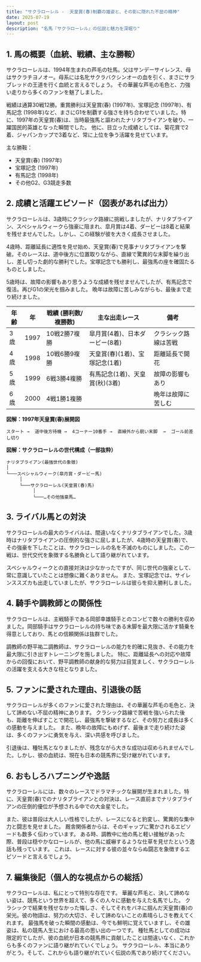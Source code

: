 ```yaml
---
title: "サクラローレル -  天皇賞(春)制覇の雄姿と、その影に隠れた不屈の精神"
date: 2025-07-19
layout: post
description: "名馬『サクラローレル』の伝説と魅力を深堀り"
---
```


## 1. 馬の概要（血統、戦績、主な勝鞍）

サクラローレルは、1994年生まれの芦毛の牡馬。父はサンデーサイレンス、母はサクラチヨノオー。母系には名牝サクラバクシンオーの血を引く、まさにサラブレッドの王道を行く血統と言えるでしょう。  その華麗な芦毛の毛色と、力強い走りから多くのファンを魅了しました。

戦績は通算30戦12勝。重賞勝利は天皇賞(春) (1997年)、宝塚記念 (1997年)、有馬記念 (1998年)など、まさにG1を制覇する強さを持ち合わせていました。特に、1997年の天皇賞(春)は、当時最強馬と謳われたナリタブライアンを破り、一躍国民的英雄となった瞬間でした。  他に、目立った成績としては、菊花賞で2着、ジャパンカップで3着など、常に上位を争う活躍を見せています。


主な勝鞍：

* 天皇賞(春) (1997年)
* 宝塚記念 (1997年)
* 有馬記念 (1998年)
* その他G2、G3競走多数


## 2. 成績と活躍エピソード（図表があれば出力）

サクラローレルは、3歳時にクラシック路線に挑戦しましたが、ナリタブライアン、スペシャルウィークら強豪に阻まれ、皐月賞は4着、ダービーは8着と結果を残せませんでした。しかし、この経験が彼を大きく成長させました。

4歳時、距離延長に適性を見せ始め、天皇賞(春)で見事ナリタブライアンを撃破。そのレースは、道中後方に位置取りながら、直線で驚異的な末脚を繰り出し、差し切った劇的な勝利でした。宝塚記念でも勝利し、最強馬の座を確固たるものとしました。

5歳時は、故障の影響もあり思うような成績を残せませんでしたが、有馬記念で復活。再びG1の栄光を掴みました。  晩年は故障に苦しみながらも、最後まで走り続けました。

| 年齢 | 年 | 戦績 (勝利数/複勝数) | 主な出走レース | 備考 |
|---|---|---|---|---|
| 3歳 | 1997 | 10戦2勝7複勝 | 皐月賞(4着)、日本ダービー(8着) | クラシック路線は苦戦 |
| 4歳 | 1998 | 10戦6勝9複勝 | 天皇賞(春)(1着)、宝塚記念(1着) | 距離延長で開花 |
| 5歳 | 1999 | 6戦3勝4複勝 | 有馬記念(1着)、天皇賞(秋)(3着) | 故障の影響もあり |
| 6歳 | 2000 | 4戦1勝1複勝 |  | 晩年は故障に苦しむ |


**図解：1997年天皇賞(春)展開図**

```
スタート →  道中後方待機 →  4コーナー10番手 →  直線外から鋭い末脚  →  ゴール前差し切り
```

**図解：サクラローレルの世代構成（一部抜粋）**

```
ナリタブライアン(最強世代の象徴)
│
└───スペシャルウィーク(皐月賞・ダービー馬)
     │
     └───サクラローレル(天皇賞(春)馬)
          │
          └───…その他強豪馬…
```


## 3. ライバル馬との対決

サクラローレルの最大のライバルは、間違いなくナリタブライアンでした。3歳時はナリタブライアンの圧倒的な強さに屈しましたが、4歳時の天皇賞(春)で、その強豪を下したことは、サクラローレルの名を不滅のものにしました。この一戦は、世代交代を象徴する名勝負として語り継がれています。

スペシャルウィークとの直接対決は少なかったですが、同じ世代の強豪として、常に意識していたことは想像に難くありません。  また、宝塚記念では、サイレンススズカも出走していましたが、サクラローレルは彼らを抑え勝利しました。


## 4. 騎手や調教師との関係性

サクラローレルは、主戦騎手である岡部幸雄騎手とのコンビで数々の勝利を収めました。岡部騎手はサクラローレルの持ち味である末脚を最大限に活かす騎乗を得意としており、馬との信頼関係は抜群でした。

調教師の野平祐二調教師は、サクラローレルの能力を的確に見抜き、その能力を最大限に引き出すトレーニングを施しました。  特に、距離延長への対応や故障からの回復において、野平調教師の献身的な努力は目覚ましく、サクラローレルの活躍を支える大きな柱となりました。


## 5. ファンに愛された理由、引退後の話

サクラローレルが多くのファンに愛された理由は、その華麗な芦毛の毛色と、決して諦めない不屈の精神にあります。  クラシック路線で苦戦を強いられた後も、距離を伸ばすことで開花し、最強馬を撃破するなど、その努力と成長は多くの感動を与えました。  また、晩年の故障にもめげず、最後まで走り続けた姿は、多くのファンに勇気を与え、深い共感を呼びました。

引退後は、種牡馬となりましたが、残念ながら大きな成功は収められませんでした。しかし、彼の血統は、現在も日本の競馬界に受け継がれています。


## 6. おもしろハプニングや逸話

サクラローレルには、数々のレースでドラマチックな展開が生まれました。特に、天皇賞(春)でのナリタブライアンとの対決は、レース直前までナリタブライアンの圧倒的優位が予想される中での大金星でした。

また、彼は普段は大人しい性格でしたが、レースになると豹変し、驚異的な集中力と闘志を見せました。  厩舎関係者からは、そのギャップに驚かされるエピソードも数多く伝わっています。  ある時、調教中に他の馬と軽い接触があった際、普段は穏やかなローレルが、他の馬に威嚇するような仕草を見せたという逸話も残っています。  これは、レースに対する彼の並々ならぬ闘志を象徴するエピソードと言えるでしょう。


## 7. 編集後記（個人的な視点からの総括）

サクラローレルは、私にとって特別な存在です。  華麗な芦毛と、決して諦めない姿は、競馬という世界を超えて、多くの人々に感動を与えた名馬でした。  クラシックで結果を残せなかった悔しさ、そしてそれをバネに掴んだ天皇賞(春)の栄光。彼の物語は、努力の大切さ、そして諦めないことの素晴らしさを教えてくれます。  最強馬を破った瞬間の感動は、今でも鮮明に覚えていますし、その雄姿は、私の競馬人生における最高の思い出の一つです。  種牡馬としての成功は限定的でしたが、彼の血統が日本の競馬界に貢献したことは間違いなく、これからも多くのファンに語り継がれていくでしょう。  サクラローレル、本当にありがとう。そして、これからも語り継がれていく伝説の馬であり続けてください。
